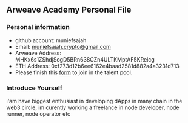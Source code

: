## Arweave Academy Personal File

### Personal information

- github account: muniefsajah
- Email: muniefsajah.crypto@gmail.com
- Arweave Address: MHKx6s1ZShdjSogD5BRn638CZn4ULTKMptAF5KReicg
- ETH Address: 0xf273d12b6ee6162e4baad2581d882a4a3231d713
- Please finish this [form](https://docs.google.com/forms/d/e/1FAIpQLSfWA5fIIcBgmRppm3jNz5vmf9Mai_QMVil-2pO4r7YKn_Zhtw/viewform?usp=sf_link) to join in the talent pool.

### Introduce Yourself
 i'am have biggest enthusiast in developing dApps in many chain in the web3 circle, im curently working a freelance in node developer, node runner, node operator etc
